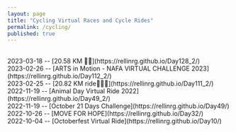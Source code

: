 ```yaml
---
layout: page
title: "Cycling Virtual Races and Cycle Rides"
permalink: /cycling/
published: true
---
```

<br>
2023-03-18 -- [20.58 KM 🚴‍♀️](https://rellinrg.github.io/Day128_2/)
<br>
2023-02-26 -- [ARTS in Motion - NAFA VIRTUAL CHALLENGE 2023](https://rellinrg.github.io/Day112_2/)
<br>
2023-02-25 -- [20.82 KM ride🚴🏼‍♀️](https://rellinrg.github.io/Day111_2/)
<br>
2022-11-19 -- [Animal Day Virtual Ride 2022](https://rellinrg.github.io/Day49_2/)
<br>
2022-11-19 -- [October 21 Days Challenge](https://rellinrg.github.io/Day49/)
<br>
2022-10-26 -- [MOVE FOR HOPE](https://rellinrg.github.io/Day32/)
<br>
2022-10-04 -- [Octoberfest Virtual Ride](https://rellinrg.github.io/Day10/)
<br>

